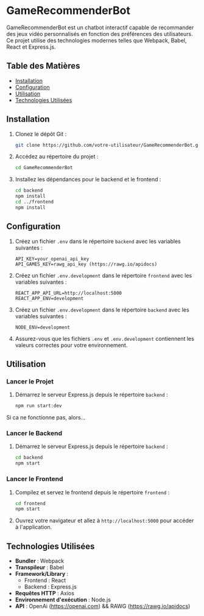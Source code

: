# GameRecommenderBot

GameRecommenderBot est un chatbot interactif capable de recommander des jeux vidéo personnalisés en fonction des préférences des utilisateurs. Ce projet utilise des technologies modernes telles que Webpack, Babel, React et Express.js.

## Table des Matières

- [Installation](#installation)
- [Configuration](#configuration)
- [Utilisation](#utilisation)
- [Technologies Utilisées](#technologies-utilisées)

## Installation

1. Clonez le dépôt Git :

    ```bash
    git clone https://github.com/votre-utilisateur/GameRecommenderBot.git
    ```

2. Accédez au répertoire du projet :

    ```bash
    cd GameRecommenderBot
    ```

3. Installez les dépendances pour le backend et le frontend :

    ```bash
    cd backend
    npm install
    cd ../frontend
    npm install
    ```

## Configuration

1. Créez un fichier `.env` dans le répertoire `backend` avec les variables suivantes :

    ```
    API_KEY=your_openai_api_key
    API_GAMES_KEY=rawg_api_key (https://rawg.io/apidocs)
    ```

2. Créez un fichier `.env.development` dans le répertoire `frontend` avec les variables suivantes :

    ```
    REACT_APP_API_URL=http://localhost:5000
    REACT_APP_ENV=development
    ```

3. Créez un fichier `.env.development` dans le répertoire `backend` avec les variables suivantes :

    ```
    NODE_ENV=development
    ```

4. Assurez-vous que les fichiers `.env` et `.env.development` contiennent les valeurs correctes pour votre environnement.


## Utilisation

### Lancer le Projet 

1. Démarrez le serveur Express.js depuis le répertoire `backend` :

    ```bash
    npm run start:dev
    ```

Si ca ne fonctionne pas, alors...

### Lancer le Backend

1. Démarrez le serveur Express.js depuis le répertoire `backend` :

    ```bash
    cd backend
    npm start
    ```

### Lancer le Frontend

1. Compilez et servez le frontend depuis le répertoire `frontend` :

    ```bash
    cd frontend
    npm start
    ```

2. Ouvrez votre navigateur et allez à `http://localhost:5000` pour accéder à l'application.

## Technologies Utilisées

- **Bundler** : Webpack
- **Transpileur** : Babel
- **Framework/Library** :
  - Frontend : React
  - Backend : Express.js
- **Requêtes HTTP** : Axios
- **Environnement d'exécution** : Node.js
- **API** : OpenAi (https://openai.com) && RAWG (https://rawg.io/apidocs)
